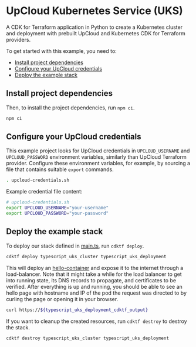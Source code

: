 # UpCloud Kubernetes Service (UKS)

A CDK for Terraform application in Python to create a Kubernetes cluster and deployment with prebuilt UpCloud and Kubernetes CDK for Terraform providers.

To get started with this example, you need to:

- [Install project dependencies](#install-pipenv-and-project-dependencies)
- [Configure your UpCloud credentials](#configure-your-upcloud-credentials)
- [Deploy the example stack](#deploy-the-example-stack)

## Install project dependencies

Then, to install the project dependencies, run `npm ci`.

```sh
npm ci
```

## Configure your UpCloud credentials

This example project looks for UpCloud credentials in `UPCLOUD_USERNAME` and `UPCLOUD_PASSWORD` environment variables, similarly than UpCloud Terraform provider. Configure these environment variables, for example, by sourcing a file that contains suitable `export` commands.

```sh
. upcloud-credentials.sh
```

Example credential file content:

```sh
# upcloud-credentials.sh
export UPCLOUD_USERNAME="your-username"
export UPCLOUD_PASSWORD="your-password"
```

## Deploy the example stack

To deploy our stack defined in [main.ts](./main.ts), run `cdktf deploy`.

```sh
cdktf deploy typescript_uks_cluster typescript_uks_deployment
```

This will deploy an [hello-container](https://github.com/UpCloudLtd/hello-container.git) and expose it to the internet through a load-balancer. Note that it might take a while for the load balancer to get into running state, its DNS records to propagate, and certificates to be verified. After everything is up and running, you should be able to see an hello page with hostname and IP of the pod the request was directed to by curling the page or opening it in your browser.

```sh
curl https://${typescript_uks_deployment_cdktf_output}
```

If you want to cleanup the created resources, run `cdktf destroy` to destroy the stack.

```sh
cdktf destroy typescript_uks_cluster typescript_uks_deployment
```
